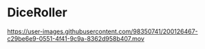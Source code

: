 # DiceRoller
 

https://user-images.githubusercontent.com/98350741/200126467-c29be6e9-0551-4f41-9c9a-8362d958b407.mov

